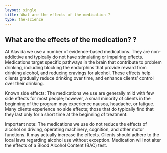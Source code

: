 ```yaml
---
layout: single
title: What are the effects of the medication ?
type: the-science
---
```


## What are the effects of the medication? ?

At Alavida we use a number of evidence-based medications. They are non-addictive and typically do not have  stimulating or impairing effects.
Medications target specific pathways in the brain that contribute to problem drinking, including blocking the endorphins that provide reward from drinking alcohol, and reducing cravings for alcohol.  These effects help clients gradually reduce drinking over time, and enhance clients’ control over their drinking. 

Known side effects: The medications we use are generally mild with few side effects for most people; however, a small minority of clients in the beginning of the program may experience nausea, headache, or fatigue.  Many clients experience no side effects; those that do typically find that they last only for a short time at the beginning of treatment.

Important note: The medications we use do not reduce the effects of alcohol on driving, operating machinery, cognition, and other motor functions. It may actually increase the effects. Clients should adhere to the local laws regarding alcohol use without exception. Medication will not alter the effects of a Blood Alcohol Content (BAC) test.
